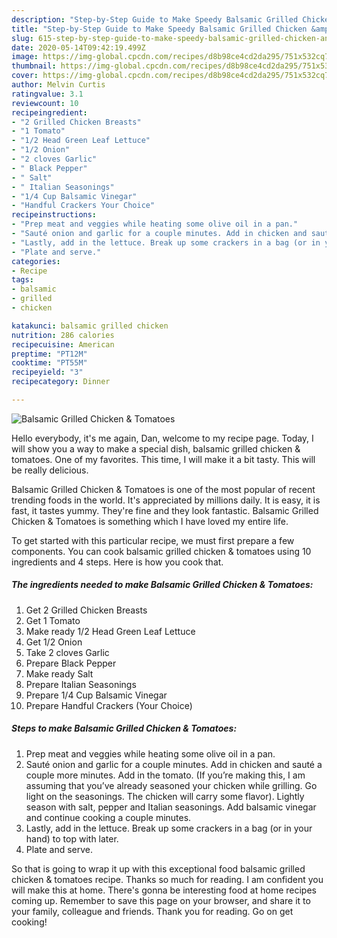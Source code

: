 ```yaml
---
description: "Step-by-Step Guide to Make Speedy Balsamic Grilled Chicken &amp;amp; Tomatoes"
title: "Step-by-Step Guide to Make Speedy Balsamic Grilled Chicken &amp;amp; Tomatoes"
slug: 615-step-by-step-guide-to-make-speedy-balsamic-grilled-chicken-and-amp-tomatoes
date: 2020-05-14T09:42:19.499Z
image: https://img-global.cpcdn.com/recipes/d8b98ce4cd2da295/751x532cq70/balsamic-grilled-chicken-tomatoes-recipe-main-photo.jpg
thumbnail: https://img-global.cpcdn.com/recipes/d8b98ce4cd2da295/751x532cq70/balsamic-grilled-chicken-tomatoes-recipe-main-photo.jpg
cover: https://img-global.cpcdn.com/recipes/d8b98ce4cd2da295/751x532cq70/balsamic-grilled-chicken-tomatoes-recipe-main-photo.jpg
author: Melvin Curtis
ratingvalue: 3.1
reviewcount: 10
recipeingredient:
- "2 Grilled Chicken Breasts"
- "1 Tomato"
- "1/2 Head Green Leaf Lettuce"
- "1/2 Onion"
- "2 cloves Garlic"
- " Black Pepper"
- " Salt"
- " Italian Seasonings"
- "1/4 Cup Balsamic Vinegar"
- "Handful Crackers Your Choice"
recipeinstructions:
- "Prep meat and veggies while heating some olive oil in a pan."
- "Sauté onion and garlic for a couple minutes. Add in chicken and sauté a couple more minutes. Add in the tomato. (If you’re making this, I am assuming that you’ve already seasoned your chicken while grilling. Go light on the seasonings. The chicken will carry some flavor). Lightly season with salt, pepper and Italian seasonings. Add balsamic vinegar and continue cooking a couple minutes."
- "Lastly, add in the lettuce. Break up some crackers in a bag (or in your hand) to top with later."
- "Plate and serve."
categories:
- Recipe
tags:
- balsamic
- grilled
- chicken

katakunci: balsamic grilled chicken 
nutrition: 286 calories
recipecuisine: American
preptime: "PT12M"
cooktime: "PT55M"
recipeyield: "3"
recipecategory: Dinner

---
```



![Balsamic Grilled Chicken &amp; Tomatoes](https://img-global.cpcdn.com/recipes/d8b98ce4cd2da295/751x532cq70/balsamic-grilled-chicken-tomatoes-recipe-main-photo.jpg)

Hello everybody, it's me again, Dan, welcome to my recipe page. Today, I will show you a way to make a special dish, balsamic grilled chicken &amp; tomatoes. One of my favorites. This time, I will make it a bit tasty. This will be really delicious.

Balsamic Grilled Chicken &amp; Tomatoes is one of the most popular of recent trending foods in the world. It's appreciated by millions daily. It is easy, it is fast, it tastes yummy. They're fine and they look fantastic. Balsamic Grilled Chicken &amp; Tomatoes is something which I have loved my entire life.




To get started with this particular recipe, we must first prepare a few components. You can cook balsamic grilled chicken &amp; tomatoes using 10 ingredients and 4 steps. Here is how you cook that.

<!--inarticleads1-->

##### The ingredients needed to make Balsamic Grilled Chicken &amp; Tomatoes:

1. Get 2 Grilled Chicken Breasts
1. Get 1 Tomato
1. Make ready 1/2 Head Green Leaf Lettuce
1. Get 1/2 Onion
1. Take 2 cloves Garlic
1. Prepare  Black Pepper
1. Make ready  Salt
1. Prepare  Italian Seasonings
1. Prepare 1/4 Cup Balsamic Vinegar
1. Prepare Handful Crackers (Your Choice)




<!--inarticleads2-->

##### Steps to make Balsamic Grilled Chicken &amp; Tomatoes:

1. Prep meat and veggies while heating some olive oil in a pan.
1. Sauté onion and garlic for a couple minutes. Add in chicken and sauté a couple more minutes. Add in the tomato. (If you’re making this, I am assuming that you’ve already seasoned your chicken while grilling. Go light on the seasonings. The chicken will carry some flavor). Lightly season with salt, pepper and Italian seasonings. Add balsamic vinegar and continue cooking a couple minutes.
1. Lastly, add in the lettuce. Break up some crackers in a bag (or in your hand) to top with later.
1. Plate and serve.




So that is going to wrap it up with this exceptional food balsamic grilled chicken &amp; tomatoes recipe. Thanks so much for reading. I am confident you will make this at home. There's gonna be interesting food at home recipes coming up. Remember to save this page on your browser, and share it to your family, colleague and friends. Thank you for reading. Go on get cooking!
